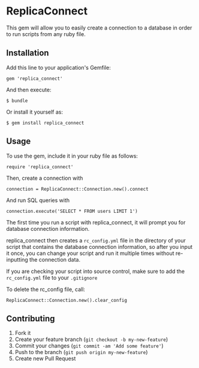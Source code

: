 # ReplicaConnect

This gem will allow you to easily create a connection to a database in
order to run scripts from any ruby file.

## Installation

Add this line to your application's Gemfile:

    gem 'replica_connect'

And then execute:

    $ bundle

Or install it yourself as:

    $ gem install replica_connect

## Usage

To use the gem, include it in your ruby file as follows:

`require 'replica_connect'`

Then, create a connection with

`connection = ReplicaConnect::Connection.new().connect`

And run SQL queries with

`connection.execute('SELECT * FROM users LIMIT 1')`

The first time you run a script with replica_connect, it will prompt you
for database connection information.

replica_connect then creates a `rc_config.yml` file in the directory of your
script that contains the database connection information, so after you
input it once, you can change your script and run it multiple times
without re-inputting the connection data.

If you are checking your script into source control, make sure to add
the `rc_config.yml` file to your `.gitignore`

To delete the rc_config file, call:

`ReplicaConnect::Connection.new().clear_config`


## Contributing

1. Fork it
2. Create your feature branch (`git checkout -b my-new-feature`)
3. Commit your changes (`git commit -am 'Add some feature'`)
4. Push to the branch (`git push origin my-new-feature`)
5. Create new Pull Request
